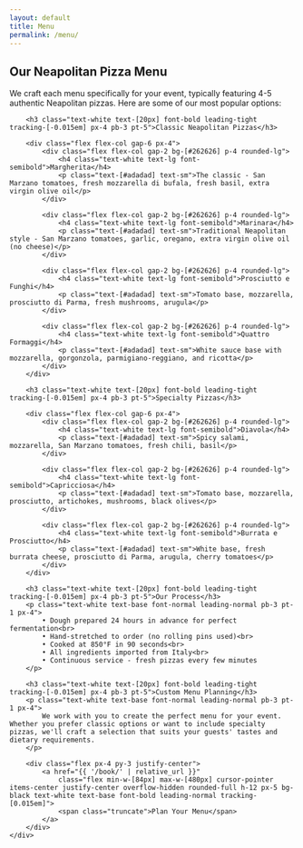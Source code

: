 ```yaml
---
layout: default
title: Menu
permalink: /menu/
---
```


<div class="px-40 flex flex-1 justify-center py-5">
    <div class="layout-content-container flex flex-col max-w-[960px] flex-1">
        <h2 class="text-white text-[22px] font-bold leading-tight tracking-[-0.015em] px-4 pb-3 pt-5">Our Neapolitan Pizza Menu</h2>
        <p class="text-white text-base font-normal leading-normal pb-3 pt-1 px-4">
            We craft each menu specifically for your event, typically featuring 4-5 authentic Neapolitan pizzas. Here are some of our most popular options:
        </p>
        
        <h3 class="text-white text-[20px] font-bold leading-tight tracking-[-0.015em] px-4 pb-3 pt-5">Classic Neapolitan Pizzas</h3>
        
        <div class="flex flex-col gap-6 px-4">
            <div class="flex flex-col gap-2 bg-[#262626] p-4 rounded-lg">
                <h4 class="text-white text-lg font-semibold">Margherita</h4>
                <p class="text-[#adadad] text-sm">The classic - San Marzano tomatoes, fresh mozzarella di bufala, fresh basil, extra virgin olive oil</p>
            </div>
            
            <div class="flex flex-col gap-2 bg-[#262626] p-4 rounded-lg">
                <h4 class="text-white text-lg font-semibold">Marinara</h4>
                <p class="text-[#adadad] text-sm">Traditional Neapolitan style - San Marzano tomatoes, garlic, oregano, extra virgin olive oil (no cheese)</p>
            </div>
            
            <div class="flex flex-col gap-2 bg-[#262626] p-4 rounded-lg">
                <h4 class="text-white text-lg font-semibold">Prosciutto e Funghi</h4>
                <p class="text-[#adadad] text-sm">Tomato base, mozzarella, prosciutto di Parma, fresh mushrooms, arugula</p>
            </div>
            
            <div class="flex flex-col gap-2 bg-[#262626] p-4 rounded-lg">
                <h4 class="text-white text-lg font-semibold">Quattro Formaggi</h4>
                <p class="text-[#adadad] text-sm">White sauce base with mozzarella, gorgonzola, parmigiano-reggiano, and ricotta</p>
            </div>
        </div>
        
        <h3 class="text-white text-[20px] font-bold leading-tight tracking-[-0.015em] px-4 pb-3 pt-5">Specialty Pizzas</h3>
        
        <div class="flex flex-col gap-6 px-4">
            <div class="flex flex-col gap-2 bg-[#262626] p-4 rounded-lg">
                <h4 class="text-white text-lg font-semibold">Diavola</h4>
                <p class="text-[#adadad] text-sm">Spicy salami, mozzarella, San Marzano tomatoes, fresh chili, basil</p>
            </div>
            
            <div class="flex flex-col gap-2 bg-[#262626] p-4 rounded-lg">
                <h4 class="text-white text-lg font-semibold">Capricciosa</h4>
                <p class="text-[#adadad] text-sm">Tomato base, mozzarella, prosciutto, artichokes, mushrooms, black olives</p>
            </div>
            
            <div class="flex flex-col gap-2 bg-[#262626] p-4 rounded-lg">
                <h4 class="text-white text-lg font-semibold">Burrata e Prosciutto</h4>
                <p class="text-[#adadad] text-sm">White base, fresh burrata cheese, prosciutto di Parma, arugula, cherry tomatoes</p>
            </div>
        </div>
        
        <h3 class="text-white text-[20px] font-bold leading-tight tracking-[-0.015em] px-4 pb-3 pt-5">Our Process</h3>
        <p class="text-white text-base font-normal leading-normal pb-3 pt-1 px-4">
            • Dough prepared 24 hours in advance for perfect fermentation<br>
            • Hand-stretched to order (no rolling pins used)<br>
            • Cooked at 850°F in 90 seconds<br>
            • All ingredients imported from Italy<br>
            • Continuous service - fresh pizzas every few minutes
        </p>
        
        <h3 class="text-white text-[20px] font-bold leading-tight tracking-[-0.015em] px-4 pb-3 pt-5">Custom Menu Planning</h3>
        <p class="text-white text-base font-normal leading-normal pb-3 pt-1 px-4">
            We work with you to create the perfect menu for your event. Whether you prefer classic options or want to include specialty pizzas, we'll craft a selection that suits your guests' tastes and dietary requirements.
        </p>
        
        <div class="flex px-4 py-3 justify-center">
            <a href="{{ '/book/' | relative_url }}"
                class="flex min-w-[84px] max-w-[480px] cursor-pointer items-center justify-center overflow-hidden rounded-full h-12 px-5 bg-black text-white text-base font-bold leading-normal tracking-[0.015em]">
                <span class="truncate">Plan Your Menu</span>
            </a>
        </div>
    </div>
</div>
